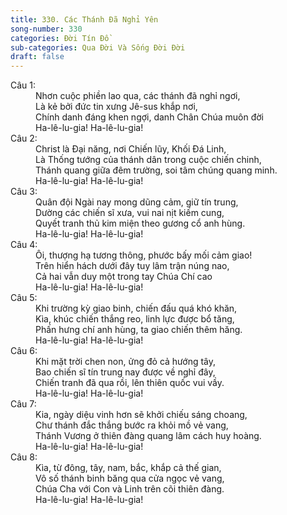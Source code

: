 ```yaml
---
title: 330. Các Thánh Đã Nghỉ Yên
song-number: 330
categories: Đời Tín Đồ
sub-categories: Qua Đời Và Sống Đời Đời
draft: false
---
```

<dl><dt>Câu 1:</dt><dd data-verse="1">Nhơn cuộc phiền lao qua, các thánh đã nghỉ ngơi, <br/>Là kẻ bởi đức tin xưng Jê-sus khắp nơi, <br/>Chính danh đáng khen ngợi, danh Chân Chúa muôn đời <br/>Ha-lê-lu-gia! Ha-lê-lu-gia! </dd><dt>Câu 2:</dt><dd data-verse="2">Christ là Đại năng, nơi Chiến lũy, Khối Đá Linh, <br/>Là Thống tướng của thánh dân trong cuộc chiến chinh, <br/>Thánh quang giữa đêm trường, soi tâm chúng quang minh. <br/>Ha-lê-lu-gia! Ha-lê-lu-gia! </dd><dt>Câu 3:</dt><dd data-verse="3">Quân đội Ngài nay mong dũng cảm, giữ tín trung, <br/>Dường các chiến sĩ xưa, vui nai nịt kiếm cung, <br/>Quyết tranh thủ kim miện theo gương cổ anh hùng. <br/>Ha-lê-lu-gia! Ha-lê-lu-gia! </dd><dt>Câu 4:</dt><dd data-verse="4">Ôi, thượng hạ tương thông, phước bấy mối cảm giao! <br/>Trên hiển hách dưới đây tuy lâm trận núng nao, <br/>Cả hai vẫn duy một trong tay Chúa Chí cao <br/>Ha-lê-lu-gia! Ha-lê-lu-gia! </dd><dt>Câu 5:</dt><dd data-verse="5">Khi trường kỳ giao binh, chiến đấu quá khó khăn, <br/>Kìa, khúc chiến thắng reo, linh lực được bổ tăng, <br/>Phấn hưng chí anh hùng, ta giao chiến thêm hăng. <br/>Ha-lê-lu-gia! Ha-lê-lu-gia! </dd><dt>Câu 6:</dt><dd data-verse="6">Khi mặt trời chen non, ửng đỏ cả hướng tây, <br/>Bao chiến sĩ tín trung nay được về nghỉ đây, <br/>Chiến tranh đã qua rồi, lên thiên quốc vui vầy. <br/>Ha-lê-lu-gia! Ha-lê-lu-gia! </dd><dt>Câu 7:</dt><dd data-verse="7">Kia, ngày diệu vinh hơn sẽ khởi chiếu sáng choang, <br/>Chư thánh đắc thắng bước ra khỏi mồ vẻ vang, <br/>Thánh Vương ở thiên đàng quang lâm cách huy hoàng. <br/>Ha-lê-lu-gia! Ha-lê-lu-gia! </dd><dt>Câu 8:</dt><dd data-verse="8">Kìa, từ đông, tây, nam, bắc, khắp cả thế gian, <br/>Vô số thánh binh băng qua cửa ngọc vẻ vang, <br/>Chúa Cha với Con và Linh trên cõi thiên đàng. <br/>Ha-lê-lu-gia! Ha-lê-lu-gia! </dd></dl>